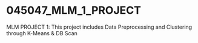 # 045047_MLM_1_PROJECT
MLM PROJECT 1: This project includes Data Preprocessing and Clustering through K-Means &amp; DB Scan
